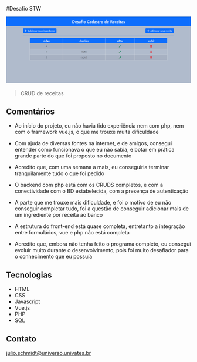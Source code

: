 #Desafio STW

![preview](./.github/preview.png)

>CRUD de receitas 

## Comentários

- Ao início do projeto, eu não havia tido experiência nem com php, nem com o framework vue.js, o que me trouxe muita dificuldade

- Com ajuda de diversas fontes na internet, e de amigos, consegui entender como funcionava o que eu não sabia, e botar em prática grande parte do que foi proposto no documento

- Acredito que, com uma semana a mais, eu conseguiria terminar tranquilamente tudo o que foi pedido

- O backend com php está com os CRUDS completos, e com a conectividade com o BD estabelecida, com a presença de autenticação

- A parte que me trouxe mais dificuldade, e foi o motivo de eu não conseguir completar tudo, foi a questão de conseguir adicionar mais de um ingrediente por receita ao banco

- A estrutura do front-end está quase completa, entretanto a integração entre formulários, vue e php não está completa

- Acredito que, embora não tenha feito o programa completo, eu consegui evoluir muito durante o desenvolvimento, pois foi muito desafiador para o conhecimento que eu possuía

## Tecnologias

- HTML
- CSS
- Javascript
- Vue.js
- PHP
- SQL

## Contato

julio.schmidt@universo.univates.br